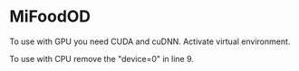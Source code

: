 # MiFoodOD

To use with GPU you need CUDA and cuDNN.
Activate virtual environment.

To use with CPU remove the "device=0" in line 9.
